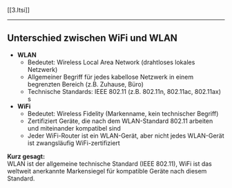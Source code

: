 [[3.Itsi]]
___
## Unterschied zwischen WiFi und WLAN 
- **WLAN**  
  - Bedeutet: Wireless Local Area Network (drahtloses lokales Netzwerk)
  - Allgemeiner Begriff für jedes kabellose Netzwerk in einem begrenzten Bereich (z.B. Zuhause, Büro)
  - Technische Standards: IEEE 802.11 (z.B. 802.11n, 802.11ac, 802.11ax)
s
- **WiFi**  
  - Bedeutet: Wireless Fidelity (Markenname, kein technischer Begriff)
  - Zertifiziert Geräte, die nach dem WLAN-Standard 802.11 arbeiten und miteinander kompatibel sind
  - Jeder WiFi-Router ist ein WLAN-Gerät, aber nicht jedes WLAN-Gerät ist zwangsläufig WiFi-zertifiziert

**Kurz gesagt:**  
WLAN ist der allgemeine technische Standard (IEEE 802.11), WiFi ist das weltweit anerkannte Markensiegel für kompatible Geräte nach diesem Standard.